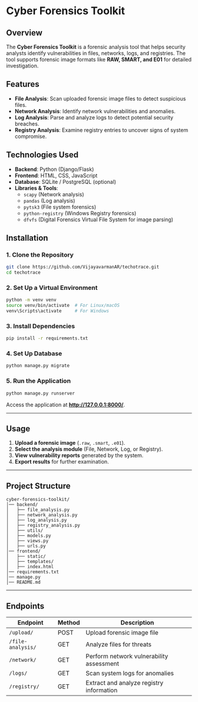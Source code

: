 # **Cyber Forensics Toolkit**

## **Overview**
The **Cyber Forensics Toolkit** is a forensic analysis tool that helps security analysts identify vulnerabilities in files, networks, logs, and registries. The tool supports forensic image formats like **RAW, SMART, and E01** for detailed investigation.

## **Features**
- **File Analysis**: Scan uploaded forensic image files to detect suspicious files.
- **Network Analysis**: Identify network vulnerabilities and anomalies.
- **Log Analysis**: Parse and analyze logs to detect potential security breaches.
- **Registry Analysis**: Examine registry entries to uncover signs of system compromise.

## **Technologies Used**
- **Backend**: Python (Django/Flask)
- **Frontend**: HTML, CSS, JavaScript
- **Database**: SQLite / PostgreSQL (optional)
- **Libraries & Tools**:
  - `scapy` (Network analysis)
  - `pandas` (Log analysis)
  - `pytsk3` (File system forensics)
  - `python-registry` (Windows Registry forensics)
  - `dfvfs` (Digital Forensics Virtual File System for image parsing)

## **Installation**
### **1. Clone the Repository**
```bash
git clone https://github.com/VijayavarmanAR/techotrace.git
cd techotrace
```

### **2. Set Up a Virtual Environment**
```bash
python -m venv venv
source venv/bin/activate  # For Linux/macOS
venv\Scripts\activate     # For Windows
```

### **3. Install Dependencies**
```bash
pip install -r requirements.txt
```

### **4. Set Up Database**
```bash
python manage.py migrate
```

### **5. Run the Application**
```bash
python manage.py runserver
```
Access the application at **http://127.0.0.1:8000/**.

---

## **Usage**
1. **Upload a forensic image** (`.raw`, `.smart`, `.e01`).
2. **Select the analysis module** (File, Network, Log, or Registry).
3. **View vulnerability reports** generated by the system.
4. **Export results** for further examination.

---

## **Project Structure**
```
cyber-forensics-toolkit/
│── backend/
│   ├── file_analysis.py
│   ├── network_analysis.py
│   ├── log_analysis.py
│   ├── registry_analysis.py
│   ├── utils/
│   ├── models.py
│   ├── views.py
│   ├── urls.py
│── frontend/
│   ├── static/
│   ├── templates/
│   ├── index.html
│── requirements.txt
│── manage.py
│── README.md
```

---

## **Endpoints**
| Endpoint           | Method | Description |
|--------------------|--------|-------------|
| `/upload/`        | POST   | Upload forensic image file |
| `/file-analysis/` | GET    | Analyze files for threats |
| `/network/`       | GET    | Perform network vulnerability assessment |
| `/logs/`          | GET    | Scan system logs for anomalies |
| `/registry/`      | GET    | Extract and analyze registry information |
